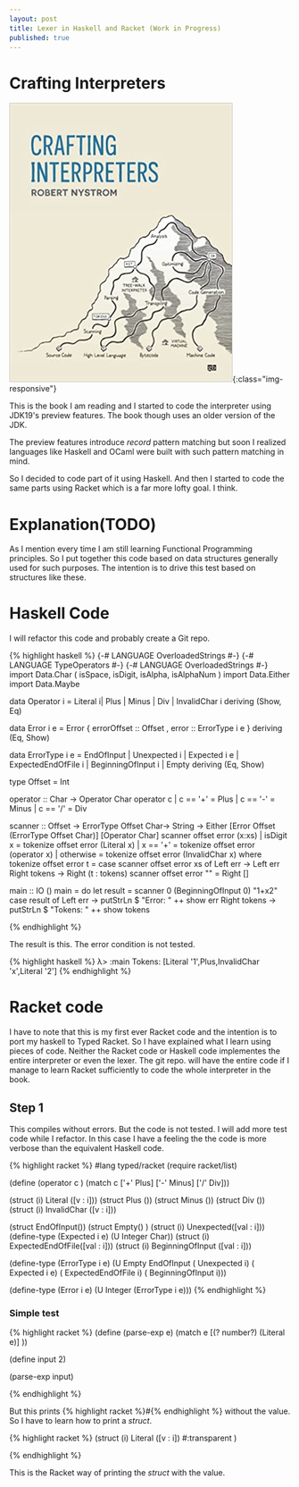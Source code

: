 ```yaml
---
layout: post
title: Lexer in Haskell and Racket (Work in Progress)
published: true
---
```



# Crafting Interpreters

![image-title-here](../images/CraftingInterpreters.jpg){:class="img-responsive"}

This is the book I am reading and I started to code the interpreter using JDK19's preview features.
The book though uses an older version of the JDK.

The preview features introduce _record_ pattern matching but soon I realized languages like Haskell and OCaml
were built with such pattern matching in mind.

So I decided to code part of it using Haskell. And then I started to code the same parts using Racket
which is a far more lofty goal. I think.


# Explanation(TODO)

 As I mention every time I am still learning Functional Programming principles. So I put together
 this code based on data structures generally used for such purposes. The intention is to drive
 this test based on structures like these.

# Haskell Code

I will refactor this code and probably create a Git repo.

{% highlight haskell %}
{-# LANGUAGE OverloadedStrings #-}
{-# LANGUAGE TypeOperators #-}
{-# LANGUAGE OverloadedStrings #-}
import Data.Char ( isSpace, isDigit, isAlpha, isAlphaNum )
import Data.Either
import Data.Maybe

data Operator i = Literal i| Plus | Minus | Div
  | InvalidChar i
    deriving (Show, Eq) 

data Error i e = Error
  { errorOffset :: Offset
  , error :: ErrorType i e
  } deriving (Eq, Show)


data ErrorType i e
  = EndOfInput
  | Unexpected i
  | Expected i e
  | ExpectedEndOfFile i
  | BeginningOfInput i
  | Empty
  deriving (Eq, Show)

type Offset = Int

operator :: Char -> Operator Char
operator c | c == '+' = Plus
           | c == '-' = Minus
           | c == '/' = Div
           
scanner :: Offset -> ErrorType Offset Char-> String -> Either [Error Offset (ErrorType Offset Char)]  [Operator Char]
scanner offset error (x:xs) 
  | isDigit x = tokenize offset error (Literal x) 
  | x == '+' = tokenize offset error (operator x)
  | otherwise = tokenize offset error (InvalidChar x) 
  where
      tokenize offset error t = 
          case scanner offset error xs of
              Left err -> Left err
              Right tokens -> Right (t : tokens)
scanner offset error "" = Right []


main :: IO ()
main = do
    let result = scanner 0 (BeginningOfInput 0) "1+x2"
    case result of
        Left err -> putStrLn $ "Error: " ++ show err
        Right tokens -> putStrLn $ "Tokens: " ++ show tokens

{% endhighlight %}

The result is this. The error condition is not tested.

{% highlight haskell %}
λ> :main
Tokens: [Literal '1',Plus,InvalidChar 'x',Literal '2']
{% endhighlight %}

# Racket code

I have to note that this is my first ever Racket code and the intention is to port my haskell to Typed Racket.
So I have explained what I learn using pieces of code. Neither the Racket code or Haskell code implementes
the entire interpreter or even the lexer. The git repo. will have the entire code if I manage to learn
Racket sufficiently to code the whole interpreter in the book.

## Step 1

This compiles without errors. But the code is not tested. I will add more test code while I refactor.
In this case I have a feeling the the code is more verbose than the equivalent Haskell code.

{% highlight racket %}
#lang typed/racket
(require racket/list)


(define (operator c )
  (match c
     ['+' Plus]
     ['-' Minus]
     ['/' Div]))

(struct (i) Literal ([v : i]))
(struct Plus ())
(struct Minus ())
(struct Div ())
(struct (i) InvalidChar ([v : i]))

(struct EndOfInput())
(struct Empty() )
(struct (i) Unexpected([val : i]))
(define-type (Expected i e) (U Integer Char))
(struct (i)  ExpectedEndOfFile([val : i]))
(struct  (i) BeginningOfInput ([val : i]))

(define-type (ErrorType i e)
      (U Empty EndOfInput
      ( Unexpected i)
      ( Expected i e)
      ( ExpectedEndOfFile i)
      ( BeginningOfInput i)))

(define-type (Error i e) (U Integer
                            (ErrorType i e)))
{% endhighlight %}

### Simple test

{% highlight racket %}
(define (parse-exp e)
  (match e
    [(? number?) (Literal e)]
    ))


(define input 2)

(parse-exp input)

{% endhighlight %}

But this prints {% highlight racket %}#<Literal>{% endhighlight %} without the value. So I have to learn how to print a _struct_.

 
{% highlight racket %}
(struct (i) Literal ([v : i])
    #:transparent
  )
 
 {% endhighlight %}
 
This is the Racket way of printing the _struct_ with the value.
